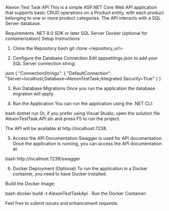 Alexon Test Task API
This is a simple ASP.NET Core Web API application that supports basic CRUD operations on a Product entity, with each product belonging to one or more product categories. The API interacts with a SQL Server database.

Requirements
.NET 8.0 SDK or later
SQL Server
Docker (optional for containerization)
Setup Instructions
1. Clone the Repository
bash
git clone <repository_url>

2. Configure the Database Connection
Edit appsettings.json to add your SQL Server connection string:

json
{
  "ConnectionStrings": {
    "DefaultConnection": "Server=localhost;Database=AlexonTestTask;Integrated Security=True"
  }
}

3. Run Database Migrations
Once you run the application the database migration will apply.

4. Run the Application
You can run the application using the .NET CLI:

bash
dotnet run
Or, if you prefer using Visual Studio, open the solution file AlexonTestTask.API.sln and press F5 to run the project.

The API will be available at http://localhost:7238.

5. Access the API Documentation
Swagger is used for API documentation. Once the application is running, you can access the API documentation at:

bash
http://localhost:7238/swagger

6. Docker Deployment (Optional)
To run the application in a Docker container, you need to have Docker installed.

Build the Docker Image:

bash
docker build -t AlexonTestTaskApi .
Run the Docker Container:

Feel free to submit issues and enhancement requests.